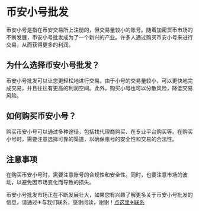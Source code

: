 # 币安小号批发

币安小号是指在币安交易所上注册的，但交易量较小的账号。随着加密货币市场的不断发展，币安小号批发成为了一个新兴的产业。许多人通过购买币安小号来进行交易，从而获得更多的利润。

## 为什么选择币安小号批发？

币安小号批发可以让您更轻松地进行交易。由于小号的交易量较小，可以更快地完成交易，并且往往有更高的利润空间。此外，购买小号也可以分散风险，降低交易风险。

## 如何购买币安小号？

购买币安小号可以通过多种途径，包括找代理商购买、在专业平台购买等。在购买小号时，需要注意选择可靠的渠道，以确保账号的安全性和交易的合法性。

## 注意事项

在购买币安小号时，需要注意账号的合规性和安全性。同时，也要注意市场的波动，以避免因市场变化而导致的损失。

币安小号批发市场正在不断发展壮大，如果您有兴趣了解更多关于币安小号批发的信息，请通过✈与我们联系，感谢阅读，谢谢！[点这里✈联系](https://add.k02.cc)